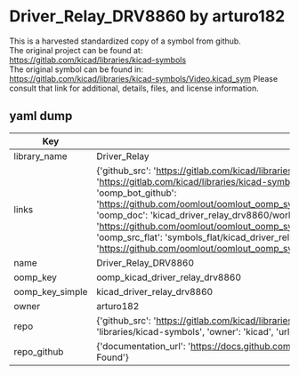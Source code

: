 # Driver_Relay_DRV8860 by arturo182  
This is a harvested standardized copy of a symbol from github.  
The original project can be found at:  
https://gitlab.com/kicad/libraries/kicad-symbols  
The original symbol can be found in:
https://gitlab.com/kicad/libraries/kicad-symbols/Video.kicad_sym
Please consult that link for additional, details, files, and license information.  
## yaml dump  
| Key | Value |  
| --- | --- |  
| library_name | Driver_Relay |  
| links | {'github_src': 'https://gitlab.com/kicad/libraries/kicad-symbols/Video.kicad_sym', 'github_src_repo': 'https://gitlab.com/kicad/libraries/kicad-symbols', 'oomp_bot': 'kicad_driver_relay_drv8860/working', 'oomp_bot_github': 'https://github.com/oomlout/oomlout_oomp_symbol_bot/tree/main/kicad_driver_relay_drv8860/working', 'oomp_doc': 'kicad_driver_relay_drv8860/working', 'oomp_doc_github': 'https://github.com/oomlout/oomlout_oomp_symbol_doc/tree/main/kicad_driver_relay_drv8860/working', 'oomp_src_flat': 'symbols_flat/kicad_driver_relay_drv8860/working', 'oomp_src_flat_github': 'https://github.com/oomlout/oomlout_oomp_symbol_src/tree/main/kicad_driver_relay_drv8860/working'} |  
| name | Driver_Relay_DRV8860 |  
| oomp_key | oomp_kicad_driver_relay_drv8860 |  
| oomp_key_simple | kicad_driver_relay_drv8860 |  
| owner | arturo182 |  
| repo | {'github_src': 'https://gitlab.com/kicad/libraries/kicad-symbols/Video.kicad_sym', 'name': 'libraries/kicad-symbols', 'owner': 'kicad', 'url': 'https://gitlab.com/kicad/libraries/kicad-symbols'} |  
| repo_github | {'documentation_url': 'https://docs.github.com/rest/repos/repos#get-a-repository', 'message': 'Not Found'} |  

